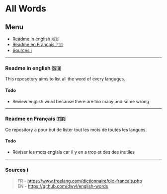# All Words

## Menu
- [Readme in english 🇬🇧](https://github.com/PolMrt/allwords#readme-in-english-)
- [Readme en Français 🇫🇷](https://github.com/PolMrt/allwords#readme-en-fran%C3%A7ais-)
- [Sources ℹ](https://github.com/PolMrt/allwords#sources-%E2%84%B9)

----

### Readme in english 🇬🇧
This reposetory aims to list all the word of every languges.
#### Todo
 - Review english word because there are too many and some wrong
 
 
 
 
 
 
 ----
 
### Readme en Français 🇫🇷
Ce repository a pour but de lister tout les mots de toutes les langues.
#### Todo
 - Réviser les mots englais car il y en a trop et des des inutiles
 

----

### Sources ℹ
> FR - https://www.freelang.com/dictionnaire/dic-francais.php<br>
> EN - https://github.com/dwyl/english-words
